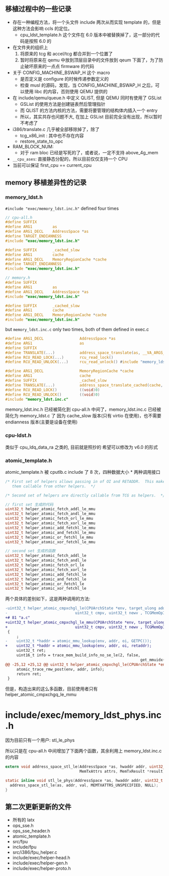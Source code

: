 ## 移植过程中的一些记录

- 存在一种编程方法，将一个头文件 include 两次从而实现 template 的，但是这种方法会影响 ccls 的定位。
  - cpu_ldst_template.h 这个文件在 6.0 版本中被替换掉了，这一部分的代码是按照 6.0 的
- 在文件夹的组织上
  1. 将原来的 tcg 和 accel/tcg 都合并到一个位置了
  2. 暂时将原来在 qemu 中放到顶层目录中的文件放到 qeum 下面了，为了防止破坏原来的一点点 firmware 的代码
- 关于 CONFIG_MACHINE_BSWAP_H 这个 macro
    - 是否定义是 configure 的时候传递参数定义的
    - 检查 musl 的源码，发现，当 CONFIG_MACHINE_BSWAP_H 之后，可以使用 libc 的内容，否则使用 QEMU 提供的
- 在 include/qemu/queue.h 中定义 QLIST, 但是 QEMU 同时有使用了 GSList
  - GSList 的使用方法是创建链表然后管理指针
  - 而 QLIST 的方法内核的方法，需要将要管理的结构体内插入一个 entry
  - 所以，其实共存也问题不大, 在加上 GSList 目前完全没有出现，所以暂时不考虑了
- i386/translate.c 几乎被全部移除掉了，除了
    - tcg_x86_init : 其中也不存在内容
    - restore_state_to_opc
- RAM_BLOCK_NUM:
  - 对于 ram bloc 已经是写死的了，或者说，一定不支持 above_4g_mem
- `__cpu_ases`: 直接静态分配的，所以目前仅仅支持一个 CPU
- 当前可以保证 first_cpu == current_cpu

##  memory 移植差异性的记录
### memory_ldst.h
`#include "exec/memory_ldst.inc.h"` defined four times

```c
// cpu-all.h
#define SUFFIX
#define ARG1         as
#define ARG1_DECL    AddressSpace *as
#define TARGET_ENDIANNESS
#include "exec/memory_ldst.inc.h"

#define SUFFIX       _cached_slow
#define ARG1         cache
#define ARG1_DECL    MemoryRegionCache *cache
#define TARGET_ENDIANNESS
#include "exec/memory_ldst.inc.h"
```

```c
// memory.h
#define SUFFIX
#define ARG1         as
#define ARG1_DECL    AddressSpace *as
#include "exec/memory_ldst.inc.h"

#define SUFFIX       _cached_slow
#define ARG1         cache
#define ARG1_DECL    MemoryRegionCache *cache
#include "exec/memory_ldst.inc.h"
```
but `memory_ldst.inc.c` only two times, both of them defined in exec.c
```c
#define ARG1_DECL                AddressSpace *as
#define ARG1                     as
#define SUFFIX
#define TRANSLATE(...)           address_space_translate(as, __VA_ARGS__)
#define RCU_READ_LOCK(...)       rcu_read_lock()
#define RCU_READ_UNLOCK(...)     rcu_read_unlock() #include "memory_ldst.inc.c"
```
```c
#define ARG1_DECL                MemoryRegionCache *cache
#define ARG1                     cache
#define SUFFIX                   _cached_slow
#define TRANSLATE(...)           address_space_translate_cached(cache, __VA_ARGS__)
#define RCU_READ_LOCK()          ((void)0)
#define RCU_READ_UNLOCK()        ((void)0)
#include "memory_ldst.inc.c"
```
memory_ldst.inc.h 已经被简化到 cpu-all.h 中间了，memory_ldst.inc.c 已经被简化为 memory_ldst.c 了
因为 cache_slow 版本(只有 virtio 在使用)，也不需要 endianness 版本(主要是设备在使用)

### cpu-ldst.h
类似于 cpu_ldq_data_ra 之类的, 目前就是照抄的
希望可以修改为 v6.0 的形式

### atomic_template.h
atomic_template.h 被 cputlb.c include 了 8 次，四种数据大小 * 两种调用接口

```c
/* First set of helpers allows passing in of OI and RETADDR.  This makes
   them callable from other helpers.  */

/* Second set of helpers are directly callable from TCG as helpers.  */
```


```c
// first set 生成的代码
uint32_t helper_atomic_fetch_addl_le_mmu
uint32_t helper_atomic_fetch_andl_le_mmu
uint32_t helper_atomic_fetch_orl_le_mmu
uint32_t helper_atomic_fetch_xorl_le_mmu
uint32_t helper_atomic_add_fetchl_le_mmu
uint32_t helper_atomic_and_fetchl_le_mmu
uint32_t helper_atomic_or_fetchl_le_mmu
uint32_t helper_atomic_xor_fetchl_le_mmu

// second set 生成的函数
uint32_t helper_atomic_fetch_addl_le
uint32_t helper_atomic_fetch_andl_le
uint32_t helper_atomic_fetch_orl_le
uint32_t helper_atomic_fetch_xorl_le
uint32_t helper_atomic_add_fetchl_le
uint32_t helper_atomic_and_fetchl_le
uint32_t helper_atomic_or_fetchl_le
uint32_t helper_atomic_xor_fetchl_le
```

两个具体的差别如下，这是两种调用的方法:
```diff
-uint32_t helper_atomic_cmpxchgl_le(CPUArchState *env, target_ulong addr,
-                              uint32_t cmpv, uint32_t newv , TCGMemOpIdx oi)
+# 81 "a.c"
+uint32_t helper_atomic_cmpxchgl_le_mmu(CPUArchState *env, target_ulong addr,
+                              uint32_t cmpv, uint32_t newv , TCGMemOpIdx oi, uintptr_t retaddr)
 {
     ;
-    uint32_t *haddr = atomic_mmu_lookup(env, addr, oi, GETPC());
+    uint32_t *haddr = atomic_mmu_lookup(env, addr, oi, retaddr);
     uint32_t ret;
     uint16_t info = trace_mem_build_info_no_se_le(2, false,
                                                            get_mmuidx(oi));
@@ -25,12 +25,12 @@ uint32_t helper_atomic_cmpxchgl_le(CPUArchState *env, target_ulong addr,
     atomic_trace_rmw_post(env, addr, info);
     return ret;
 }
```

但是，构造出来的这么多函数，目前使用者只有 helper_atomic_cmpxchgq_le_mmu

# include/exec/memory_ldst_phys.inc.h
因为目前只有一个用户: stl_le_phys

所以只是在 cpu-all.h 中间增加了下面两个函数，其余利用上 memory_ldst.inc.c 的内容
```c
extern void address_space_stl_le(AddressSpace *as, hwaddr addr, uint32_t val,
                                 MemTxAttrs attrs, MemTxResult *result);

static inline void stl_le_phys(AddressSpace *as, hwaddr addr, uint32_t val) {
  address_space_stl_le(as, addr, val, MEMTXATTRS_UNSPECIFIED, NULL);
}
```

## 第二次更新更新的文件
- 所有的 latx
- ops_sse.h
- ops_sse_header.h
- atomic_template.h
- src/fpu
- include/fpu
- src/i386/fpu_helper.c
- include/exec/helper-head.h
- include/exec/helper-gen.h
- include/exec/helper-proto.h
